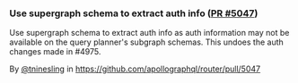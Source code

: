 ### Use supergraph schema to extract auth info ([PR #5047](https://github.com/apollographql/router/pull/5047))

Use supergraph schema to extract auth info as auth information may not be available on the query planner's subgraph schemas. This undoes the auth changes made in #4975.

By [@tninesling](https://github.com/tninesling) in https://github.com/apollographql/router/pull/5047
